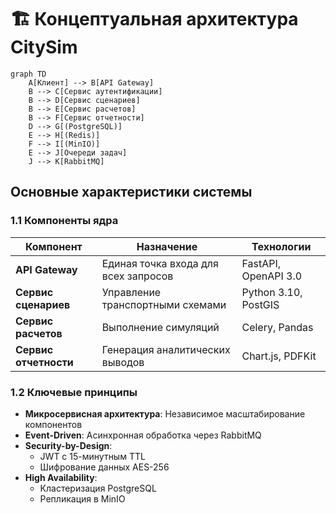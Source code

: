 # 🏗 Концептуальная архитектура CitySim

```mermaid
graph TD
    A[Клиент] --> B[API Gateway]
    B --> C[Сервис аутентификации]
    B --> D[Сервис сценариев]
    B --> E[Сервис расчетов]
    B --> F[Сервис отчетности]
    D --> G[(PostgreSQL)]
    E --> H[(Redis)]
    F --> I[(MinIO)]
    E --> J[Очереди задач]
    J --> K[RabbitMQ]
```

## Основные характеристики системы

### 1.1 Компоненты ядра
| Компонент              | Назначение                                  | Технологии             |
|------------------------|---------------------------------------------|------------------------|
| **API Gateway**        | Единая точка входа для всех запросов        | FastAPI, OpenAPI 3.0   |
| **Сервис сценариев**   | Управление транспортными схемами            | Python 3.10, PostGIS   |
| **Сервис расчетов**    | Выполнение симуляций                        | Celery, Pandas         |
| **Сервис отчетности**  | Генерация аналитических выводов             | Chart.js, PDFKit       |

### 1.2 Ключевые принципы
- **Микросервисная архитектура**: Независимое масштабирование компонентов
- **Event-Driven**: Асинхронная обработка через RabbitMQ
- **Security-by-Design**: 
  - JWT с 15-минутным TTL
  - Шифрование данных AES-256
- **High Availability**:
  - Кластеризация PostgreSQL
  - Репликация в MinIO
